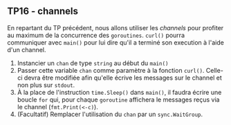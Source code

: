 ## TP16 - channels

En repartant du TP précédent, nous allons utiliser les *channels* pour profiter au maximum de la concurrence des `goroutines`. `curl()` pourra communiquer avec `main()` pour lui dire qu'il a terminé son execution à l'aide d'un channel.

1. Instancier un `chan` de type `string` au début du `main()`
2. Passer cette variable `chan` comme paramètre à la fonction `curl()`. Celle-ci devra être modifiée afin qu'elle écrive les messages sur le channel et non plus sur `stdout`.
3. À la place de l'instruction `time.Sleep()` dans `main()`, il faudra écrire une boucle `for` qui, pour chaque `goroutine` affichera le messages reçus via le channel (`fmt.Print(<-c)`).
4. (Facultatif) Remplacer l'utilisation du `chan` par un `sync.WaitGroup`.
